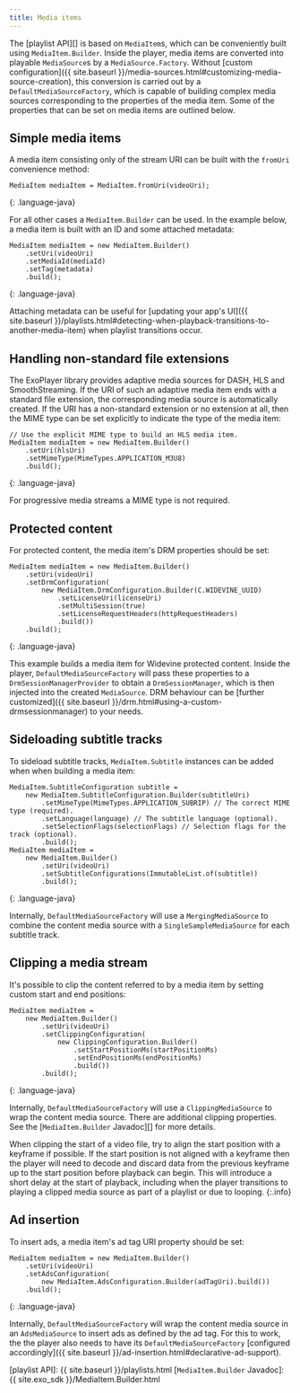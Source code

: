 ```yaml
---
title: Media items
---
```


The [playlist API][] is based on `MediaItem`s, which can be conveniently built
using `MediaItem.Builder`. Inside the player, media items are converted into
playable `MediaSource`s by a `MediaSource.Factory`. Without
[custom configuration]({{ site.baseurl }}/media-sources.html#customizing-media-source-creation),
this conversion is carried out by a `DefaultMediaSourceFactory`, which is
capable of building complex media sources corresponding to the properties of the
media item. Some of the properties that can be set on media items are outlined
below.

## Simple media items ##

A media item consisting only of the stream URI can be built with the `fromUri`
convenience method:

~~~
MediaItem mediaItem = MediaItem.fromUri(videoUri);
~~~
{: .language-java}

For all other cases a `MediaItem.Builder` can be used. In the example below, a
media item is built with an ID and some attached metadata:

~~~
MediaItem mediaItem = new MediaItem.Builder()
    .setUri(videoUri)
    .setMediaId(mediaId)
    .setTag(metadata)
    .build();
~~~
{: .language-java}

Attaching metadata can be useful for
[updating your app's UI]({{ site.baseurl }}/playlists.html#detecting-when-playback-transitions-to-another-media-item)
when playlist transitions occur.

## Handling non-standard file extensions

The ExoPlayer library provides adaptive media sources for DASH, HLS and
SmoothStreaming. If the URI of such an adaptive media item ends with a standard
file extension, the corresponding media source is automatically created. If the
URI has a non-standard extension or no extension at all, then the MIME type can
be set explicitly to indicate the type of the media item:

~~~
// Use the explicit MIME type to build an HLS media item.
MediaItem mediaItem = new MediaItem.Builder()
    .setUri(hlsUri)
    .setMimeType(MimeTypes.APPLICATION_M3U8)
    .build();
~~~
{: .language-java}

For progressive media streams a MIME type is not required.

## Protected content ##

For protected content, the media item's DRM properties should be set:

~~~
MediaItem mediaItem = new MediaItem.Builder()
    .setUri(videoUri)
    .setDrmConfiguration(
        new MediaItem.DrmConfiguration.Builder(C.WIDEVINE_UUID)
            .setLicenseUri(licenseUri)
            .setMultiSession(true)
            .setLicenseRequestHeaders(httpRequestHeaders)
            .build())
    .build();
~~~
{: .language-java}

This example builds a media item for Widevine protected content. Inside the
player, `DefaultMediaSourceFactory` will pass these properties to a
`DrmSessionManagerProvider` to obtain a `DrmSessionManager`, which is then
injected into the created `MediaSource`. DRM behaviour can be
[further customized]({{ site.baseurl }}/drm.html#using-a-custom-drmsessionmanager)
to your needs.

## Sideloading subtitle tracks ##

To sideload subtitle tracks, `MediaItem.Subtitle` instances can be added when
when building a media item:

~~~
MediaItem.SubtitleConfiguration subtitle =
    new MediaItem.SubtitleConfiguration.Builder(subtitleUri)
        .setMimeType(MimeTypes.APPLICATION_SUBRIP) // The correct MIME type (required).
        .setLanguage(language) // The subtitle language (optional).
        .setSelectionFlags(selectionFlags) // Selection flags for the track (optional).
        .build();
MediaItem mediaItem =
    new MediaItem.Builder()
        .setUri(videoUri)
        .setSubtitleConfigurations(ImmutableList.of(subtitle))
        .build();
~~~
{: .language-java}

Internally, `DefaultMediaSourceFactory` will use a `MergingMediaSource` to
combine the content media source with a `SingleSampleMediaSource` for each
subtitle track.

## Clipping a media stream ##

It's possible to clip the content referred to by a media item by setting custom
start and end positions:

~~~
MediaItem mediaItem =
    new MediaItem.Builder()
        .setUri(videoUri)
        .setClippingConfiguration(
            new ClippingConfiguration.Builder()
                .setStartPositionMs(startPositionMs)
                .setEndPositionMs(endPositionMs)
                .build())
        .build();
~~~
{: .language-java}

Internally, `DefaultMediaSourceFactory` will use a `ClippingMediaSource` to wrap
the content media source. There are additional clipping properties. See the
[`MediaItem.Builder` Javadoc][] for more details.

When clipping the start of a video file, try to align the start position with a
keyframe if possible. If the start position is not aligned with a keyframe then
the player will need to decode and discard data from the previous keyframe up to
the start position before playback can begin. This will introduce a short delay
at the start of playback, including when the player transitions to playing a
clipped media source as part of a playlist or due to looping.
{:.info}

## Ad insertion ##

To insert ads, a media item's ad tag URI property should be set:

~~~
MediaItem mediaItem = new MediaItem.Builder()
    .setUri(videoUri)
    .setAdsConfiguration(
        new MediaItem.AdsConfiguration.Builder(adTagUri).build())
    .build();
~~~
{: .language-java}

Internally, `DefaultMediaSourceFactory` will wrap the content media source in an
`AdsMediaSource` to insert ads as defined by the ad tag. For this to work, the
the player also needs to have its `DefaultMediaSourceFactory`
[configured accordingly]({{ site.baseurl }}/ad-insertion.html#declarative-ad-support).

[playlist API]: {{ site.baseurl }}/playlists.html
[`MediaItem.Builder` Javadoc]: {{ site.exo_sdk }}/MediaItem.Builder.html
